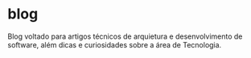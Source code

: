 # blog
Blog voltado para artigos técnicos de arquietura e desenvolvimento de software, além dicas e curiosidades sobre a área de Tecnologia.
